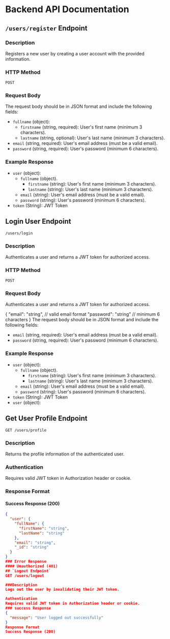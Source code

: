 # Backend API Documentation

## `/users/register` Endpoint

### Description

Registers a new user by creating a user account with the provided information.

### HTTP Method

`POST`

### Request Body

The request body should be in JSON format and include the following fields:

- `fullname` (object):
  - `firstname` (string, required): User's first name (minimum 3 characters).
  - `lastname` (string, optional): User's last name (minimum 3 characters).
- `email` (string, required): User's email address (must be a valid email).
- `password` (string, required): User's password (minimum 6 characters).

### Example Response

- `user` (object):
  - `fullname` (object).
    - `firstname` (string): User's first name (minimum 3 characters).
    - `lastname` (string): User's last name (minimum 3 characters).
  - `email` (string): User's email address (must be a valid email).
  - `password` (string): User's password (minimum 6 characters).
- `token` (String): JWT Token

## Login User Endpoint
`/users/login`

### Description
Authenticates a user and returns a JWT token for authorized access.
### HTTP Method

`POST`
### Request Body
Authenticates a user and returns a JWT token for authorized access.

{
  "email": "string",    // valid email format
  "password": "string"  // minimum 6 characters
}
The request body should be in JSON format and include the following fields:

- `email` (string, required): User's email address (must be a valid email).
- `password` (string, required): User's password (minimum 6 characters).
### Example Response

- `user` (object):
  - `fullname` (object).
    - `firstname` (string): User's first name (minimum 3 characters).
    - `lastname` (string): User's last name (minimum 3 characters).
  - `email` (string): User's email address (must be a valid email).
  - `password` (string): User's password (minimum 6 characters).
- `token` (String): JWT Token
- `user` (object):

## Get User Profile Endpoint
`GET /users/profile`

### Description
Returns the profile information of the authenticated user.

### Authentication
Requires valid JWT token in Authorization header or cookie.

### Response Format
#### Success Response (200)
```json
{
  "user": {
    "fullName": {
      "firstName": "string",
      "lastName": "string"
    },
    "email": "string",
    "_id": "string"
  }
}
### Error Response
#### Unauthorized (401)
## `Logout Endpoint`
GET /users/logout

###Description
Logs out the user by invalidating their JWT token.

Authentication
Requires valid JWT token in Authorization header or cookie.
### success Response 
{
  "message": "User logged out successfully"
}
Response Format
Success Response (200)